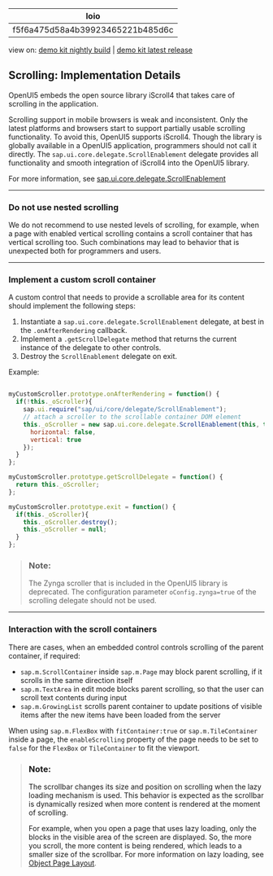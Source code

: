 <!-- loiof5f6a475d58a4b39923465221b485d6c -->

| loio |
| -----|
| f5f6a475d58a4b39923465221b485d6c |

<div id="loio">

view on: [demo kit nightly build](https://openui5nightly.hana.ondemand.com/topic/f5f6a475d58a4b39923465221b485d6c) | [demo kit latest release](https://sdk.openui5.org/topic/f5f6a475d58a4b39923465221b485d6c)</div>

## Scrolling: Implementation Details

OpenUI5 embeds the open source library iScroll4 that takes care of scrolling in the application.

Scrolling support in mobile browsers is weak and inconsistent. Only the latest platforms and browsers start to support partially usable scrolling functionality. To avoid this, OpenUI5 supports iScroll4. Though the library is globally available in a OpenUI5 application, programmers should not call it directly. The `sap.ui.core.delegate.ScrollEnablement` delegate provides all functionality and smooth integration of iScroll4 into the OpenUI5 library.

For more information, see [sap.ui.core.delegate.ScrollEnablement](https://sdk.openui5.orgdocs/api/symbols/sap.ui.core.delegate.ScrollEnablement.html) 

***

<a name="loiof5f6a475d58a4b39923465221b485d6c__section_N10028_N10011_N10001"/>

### Do not use nested scrolling

We do not recommend to use nested levels of scrolling, for example, when a page with enabled vertical scrolling contains a scroll container that has vertical scrolling too. Such combinations may lead to behavior that is unexpected both for programmers and users.

***

<a name="loiof5f6a475d58a4b39923465221b485d6c__section_N10035_N10011_N10001"/>

### Implement a custom scroll container

A custom control that needs to provide a scrollable area for its content should implement the following steps:

1.  Instantiate a `sap.ui.core.delegate.ScrollEnablement` delegate, at best in the `.onAfterRendering` callback.
2.  Implement a `.getScrollDelegate` method that returns the current instance of the delegate to other controls.
3.  Destroy the `ScrollEnablement` delegate on exit.

Example:

```js

myCustomScroller.prototype.onAfterRendering = function() {
  if(!this._oScroller){
    sap.ui.require("sap/ui/core/delegate/ScrollEnablement");
    // attach a scroller to the scrollable container DOM element
    this._oScroller = new sap.ui.core.delegate.ScrollEnablement(this, this._scrollContainerId, {
      horizontal: false,
      vertical: true
    });
  }
};

myCustomScroller.prototype.getScrollDelegate = function() {
  return this._oScroller;
};

myCustomScroller.prototype.exit = function() {
  if(this._oScroller){
    this._oScroller.destroy();
    this._oScroller = null;
  }
}; 
```

> ### Note:  
> The Zynga scroller that is included in the OpenUI5 library is deprecated. The configuration parameter `oConfig.zynga=true` of the scrolling delegate should not be used.

***

<a name="loiof5f6a475d58a4b39923465221b485d6c__section_N10078_N10011_N10001"/>

### Interaction with the scroll containers

There are cases, when an embedded control controls scrolling of the parent container, if required:

-   `sap.m.ScrollContainer` inside `sap.m.Page` may block parent scrolling, if it scrolls in the same direction itself
-   `sap.m.TextArea` in edit mode blocks parent scrolling, so that the user can scroll text contents during input
-   `sap.m.GrowingList` scrolls parent container to update positions of visible items after the new items have been loaded from the server

When using `sap.m.FlexBox` with `fitContainer:true` or `sap.m.TileContainer` inside a page, the `enableScrolling` property of the page needs to be set to `false` for the `FlexBox` or `TileContainer` to fit the viewport.

> ### Note:  
> The scrollbar changes its size and position on scrolling when the lazy loading mechanism is used. This behavior is expected as the scrollbar is dynamically resized when more content is rendered at the moment of scrolling.
> 
> For example, when you open a page that uses lazy loading, only the blocks in the visible area of the screen are displayed. So, the more you scroll, the more content is being rendered, which leads to a smaller size of the scrollbar. For more information on lazy loading, see [Object Page Layout](Object_Page_Layout_2e61ab6.md).


